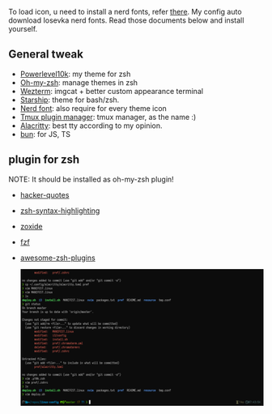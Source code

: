 To load icon, u need to install a nerd fonts, refer [there](https://www.nerdfonts.com/font-downloads). My config auto download Iosevka nerd fonts.
Read those documents below and install yourself.

## General tweak

- [Powerlevel10k](https://github.com/romkatv/powerlevel10k.git): my theme for zsh
- [Oh-my-zsh](https://github.com/ohmyzsh/ohmyzsh.git): manage themes in zsh
- [Wezterm](https://wezfurlong.org/wezterm/installation.html): imgcat + better custom appearance terminal
- [Starship](https://github.com/starship/starship.git): theme for bash/zsh.
- [Nerd font](https://www.nerdfonts.com/font-downloads): also require for every theme icon
- [Tmux plugin manager](https://github.com/tmux-plugins/tpm.git): tmux manager, as the name :)
- [Alacritty](https://github.com/alacritty/alacritty/blob/master/INSTALL.md): best tty according to my opinion.
- [bun](https://github.com/oven-sh/bun): for JS, TS

## plugin for zsh

NOTE: It should be installed as oh-my-zsh plugin!

- [hacker-quotes](https://github.com/oldratlee/hacker-quotes?tab=readme-ov-file)
- [zsh-syntax-highlighting](https://github.com/zsh-users/zsh-syntax-highlighting/blob/master/INSTALL.md)
- [zoxide](https://github.com/ajeetdsouza/zoxide)
- [fzf](https://github.com/junegunn/fzf?tab=readme-ov-file#setting-up-shell-integration)
- [awesome-zsh-plugins](https://github.com/unixorn/awesome-zsh-plugins?tab=readme-ov-file#ansible-role-zsh)

  <img src="../resource/shell.png" alt="terminal picture" />
